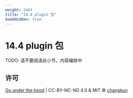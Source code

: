```yaml
---
weight: 3404
title: "14.4 plugin 包"
bookHidden: true
---
```


# 14.4 plugin 包

TODO: 请不要阅读此小节，内容编排中

## 许可

[Go under the hood](https://github.com/changkun/go-under-the-hood) | CC-BY-NC-ND 4.0 & MIT &copy; [changkun](https://changkun.de)